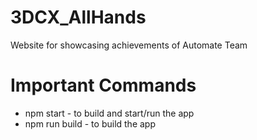 # 3DCX_AllHands
Website for showcasing achievements of Automate Team

# Important Commands
- npm start - to build and start/run the app
- npm run build - to build the app